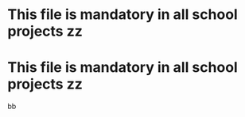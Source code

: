 
# This file is mandatory in all school projects zz

# This file is mandatory in all school projects zz
bb
